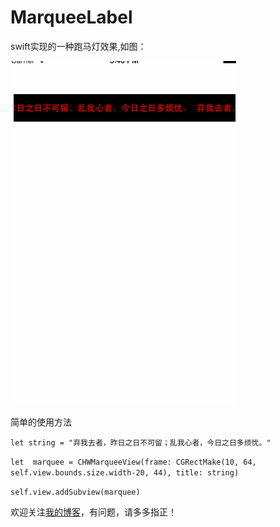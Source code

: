 # MarqueeLabel

swift实现的一种跑马灯效果,如图：

![跑马灯](https://github.com/Loveway/MarqueeLabel/blob/master/MarqueeLab.gif)

简单的使用方法

```let string = "弃我去者，昨日之日不可留；乱我心者，今日之日多烦忧。"```

```let  marquee = CHWMarqueeView(frame: CGRectMake(10, 64, self.view.bounds.size.width-20, 44), title: string)```

`self.view.addSubview(marquee)`

欢迎关注[我的博客](http://blog.csdn.net/loveway_)，有问题，请多多指正！
